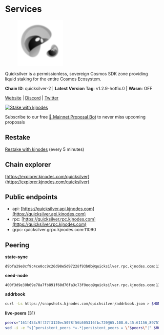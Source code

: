 # Services

<figure><img src="https://raw.githubusercontent.com/kj89/cosmos-images/main/logos/quicksilver.png" width="150" alt=""><figcaption></figcaption></figure>

Quicksilver is a permissionless, sovereign Cosmos SDK zone providing liquid staking for the entire Cosmos Ecosystem.

**Chain ID**: quicksilver-2 | **Latest Version Tag**: v1.2.9-hotfix.0 | **Wasm**: OFF

[Website](https://quicksilver.zone) | [Discord](https://discord.gg/quicksilverprotocol) | [Twitter](https://twitter.com/quicksilverzone)

[![Stake with kjnodes](https://i.ibb.co/cr44Q8j/button-stake-with-kjnodes.png)](https://restake.app/quicksilver/quickvaloper1fqfgpwdngmmay6ah7mg9y4k7ayykpzu6l3ht2m)

Subscribe to our free [🤖 Mainnet Proposal Bot](https://t.me/kjnodes_proposal_bot) to never miss upcoming proposals

## Restake

[Restake with kjnodes](https://restake.app/quicksilver/quickvaloper1fqfgpwdngmmay6ah7mg9y4k7ayykpzu6l3ht2m) (every 5 minutes)
## Chain explorer
[https://explorer.kjnodes.com/quicksilver](https://explorer.kjnodes.com/quicksilver)

## Public endpoints

* api: [https://quicksilver.api.kjnodes.com](https://quicksilver.api.kjnodes.com)
* rpc: [https://quicksilver.rpc.kjnodes.com](https://quicksilver.rpc.kjnodes.com)
* grpc: quicksilver.grpc.kjnodes.com:11090

## Peering

**state-sync**

```text
d9bfa29e0cf9c4ce0cc9c26d98e5d97228f93b0b@quicksilver.rpc.kjnodes.com:11656
```

**seed-node**

```text
400f3d9e30b69e78a7fb891f60d76fa3c73f0ecc@quicksilver.rpc.kjnodes.com:11659
```

**addrbook**
```bash
curl -Ls https://snapshots.kjnodes.com/quicksilver/addrbook.json > $HOME/.quicksilverd/config/addrbook.json
```

**live-peers** (31)
```bash
peers="161f453c9ff27f3120ec5078f56b505316fbc720@65.108.6.45:61156,89757803f40da51678451735445ad40d5b15e059@169.155.44.196:26656,71b753819eb653e99e6a825b80af20ca9bccb087@135.125.163.63:24666,841efbdd6cd5c7191b5ec849499dfd9d1ea6a931@23.88.69.22:28566,271419d3eb3878c902ebb0064490ad702d9d067f@144.76.145.150:26656,96b7605dbf13dbf0df2c3ac4f076397a9f351c6b@88.98.195.228:26656,602700ce2ed57b2176514ec2ecbda079caa7a536@178.170.40.28:15620,71f722098fc28c2f39026af58d539f387451ddb0@65.109.86.210:27656,e3dd956ac4081ba42ae3d038edd6d80ddf092751@198.199.90.99:26656,e726816f42831689eab9378d5d577f1d06d25716@176.9.188.21:26656,ef1cb5bff5b76957f02636a30d5d85d861a35dbe@65.109.92.240:21026,d9bfa29e0cf9c4ce0cc9c26d98e5d97228f93b0b@65.109.88.38:11656,f73ee3d2450f41bcf1b2975552cdf60a118a64c9@46.4.50.247:11656,ebc272824924ea1a27ea3183dd0b9ba713494f83@195.3.220.136:27026,c3ec2daba16e457ca5117079f34ff49e99e7572d@65.109.94.221:35656,8a0740d4b70629c26022db7525132da0062bf42b@194.62.99.114:26656,6785dbb8a0138600e0e0faaa77baa375451b38bb@162.55.132.48:15620,9bd2b7e39fb0d823402f22c90e3000fdf3cd05bf@88.99.104.180:26656,a4f29a68180d1a1c931b50e2438a63b0d45d6915@89.58.48.229:26656,225a08945298003a397eb6a51854525948fd9a5b@162.55.245.149:2010,03b3e3093b6cd33fba9f00cea6c2a560f89c61d6@195.14.6.2:26656,b00a1e8869d0a8327f12f12d6b63bacf15527525@213.239.207.175:32656,e64a4e480a2971c339fa06a58293e8e060082ad5@185.16.36.134:26656,08ab5be08f12754381c0fd088bb36d9d294f54c6@65.109.21.74:26656,ae44851a5d63d70382c1621bc7727db2a40d10d0@88.99.164.158:21026,a7d96dc929824613315dcc1c90fee119f28cc51f@169.155.168.83:26656,3308d9078fcca016fbd8dc8f3b19666326f41a6f@138.201.121.185:26672,185f80586290dcd53db67ebc2da1e146e291bcd6@148.251.13.186:11156,34047b39deae3110158c2bf7359e4a1b559dd8ca@159.89.171.207:26656,0ad45ecd219b9151ac17951dc1cd6303bcda2b58@65.109.106.169:26656,ff2055b198685f619897058a26776b9d1b73dc3c@178.63.184.129:26656"
sed -i -e "s|^persistent_peers *=.*|persistent_peers = \"$peers\"|" $HOME/.quicksilverd/config/config.toml
```
